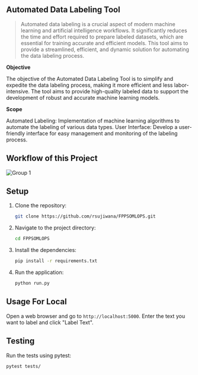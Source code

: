 ## Automated Data Labeling Tool

> Automated data labeling is a crucial aspect of modern machine learning and artificial intelligence workflows. It significantly reduces the time and effort required to prepare labeled datasets, which are essential for training accurate and efficient models. This tool aims to provide a streamlined, efficient, and dynamic solution for automating the data labeling process.

**Objective**

The objective of the Automated Data Labeling Tool is to simplify and expedite the data labeling process, making it more efficient and less labor-intensive. The tool aims to provide high-quality labeled data to support the development of robust and accurate machine learning models.

**Scope**

Automated Labeling: Implementation of machine learning algorithms to automate the labeling of various data types.
User Interface: Develop a user-friendly interface for easy management and monitoring of the labeling process.

## Workflow of this Project
![Group 1](https://github.com/rsujiwana/FPPSOMLOPS/assets/90408425/972978a1-63e2-4906-b8a8-252747802f22)

## Setup

1. Clone the repository:
    ```bash
    git clone https://github.com/rsujiwana/FPPSOMLOPS.git
    ```

2. Navigate to the project directory:
    ```bash
    cd FPPSOMLOPS
    ```

3. Install the dependencies:
    ```bash
    pip install -r requirements.txt
    ```
    
4. Run the application:
    ```bash
    python run.py
    ```

## Usage For Local

Open a web browser and go to `http://localhost:5000`. Enter the text you want to label and click "Label Text".

## Testing

Run the tests using pytest:
```bash
pytest tests/
